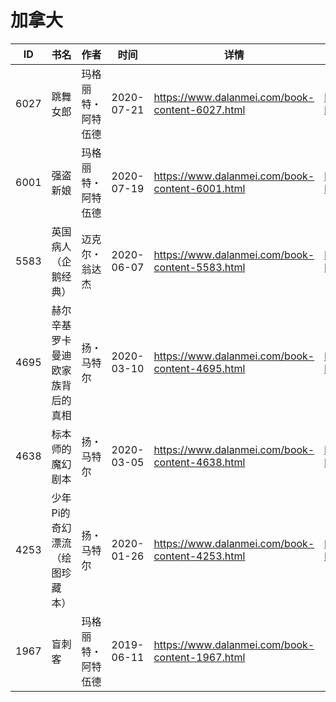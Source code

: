 # 加拿大

| ID | 书名 | 作者 | 时间 | 详情 | 下载页面 | EPUB下载链接 | MOBI下载链接 | AZW3下载链接 |
| --- | --- | --- | --- | --- | --- | --- | --- | --- |
| 6027 | 跳舞女郎 | 玛格丽特・阿特伍德 | 2020-07-21 | https://www.dalanmei.com/book-content-6027.html | https://www.dalanmei.com/download-book-6027.html | http://ct.dalanmei.com/f/31084289-571560705-0e392d | http://ct.dalanmei.com/f/31084289-571986219-b10327 | http://ct.dalanmei.com/f/31084289-572212053-7c965b |
| 6001 | 强盗新娘 | 玛格丽特・阿特伍德 | 2020-07-19 | https://www.dalanmei.com/book-content-6001.html | https://www.dalanmei.com/download-book-6001.html | http://ct.dalanmei.com/f/31084289-571561537-29d110 | http://ct.dalanmei.com/f/31084289-571988261-4befca | http://ct.dalanmei.com/f/31084289-572212271-fd010a |
| 5583 | 英国病人（企鹅经典） | 迈克尔・翁达杰 | 2020-06-07 | https://www.dalanmei.com/book-content-5583.html | https://www.dalanmei.com/download-book-5583.html | http://ct.dalanmei.com/f/31084289-571605041-ec291e | http://ct.dalanmei.com/f/31084289-571737132-57494b | http://ct.dalanmei.com/f/31084289-571916210-467b3d |
| 4695 | 赫尔辛基罗卡曼迪欧家族背后的真相 | 扬・马特尔 | 2020-03-10 | https://www.dalanmei.com/book-content-4695.html | https://www.dalanmei.com/download-book-4695.html | http://ct.dalanmei.com/f/31084289-571593795-2433e1 | http://ct.dalanmei.com/f/31084289-572129467-59f487 | http://ct.dalanmei.com/f/31084289-571986212-75b824 |
| 4638 | 标本师的魔幻剧本 | 扬・马特尔 | 2020-03-05 | https://www.dalanmei.com/book-content-4638.html | https://www.dalanmei.com/download-book-4638.html | http://ct.dalanmei.com/f/31084289-571593569-6bf58d | http://ct.dalanmei.com/f/31084289-572131441-c73b44 | http://ct.dalanmei.com/f/31084289-571986910-c9005d |
| 4253 | 少年Pi的奇幻漂流（绘图珍藏本） | 扬・马特尔 | 2020-01-26 | https://www.dalanmei.com/book-content-4253.html | https://www.dalanmei.com/download-book-4253.html | http://ct.dalanmei.com/f/31084289-571538788-cea9e0 | http://ct.dalanmei.com/f/31084289-571806943-3a1768 | http://ct.dalanmei.com/f/31084289-571991912-aab4b5 |
| 1967 | 盲刺客 | 玛格丽特・阿特伍德  | 2019-06-11 | https://www.dalanmei.com/book-content-1967.html |  |  |  |  |
